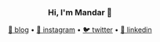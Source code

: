 <h3 align="center"> Hi, I'm Mandar 👋</h3>
<p align="center">
  <a href="https://mandargogate.com">🔭 blog</a> •
  <a href="https://www.instagram.com/mandargogate/">📸 instagram</a> •
  <a href="https://twitter.com/mandar_gogate">🐦 twitter</a> •
  <a href="https://www.linkedin.com/in/mandargogate/">🔗 linkedin</a>
</p>
<!--
**MandarGogate/MandarGogate** is a ✨ _special_ ✨ repository because its `README.md` (this file) appears on your GitHub profile.

Here are some ideas to get you started:

- 🔭 I’m currently working on ...
- 🌱 I’m currently learning ...
- 👯 I’m looking to collaborate on ...
- 🤔 I’m looking for help with ...
- 💬 Ask me about ...
- 📫 How to reach me: ...
- 😄 Pronouns: ...
- ⚡ Fun fact: ...
-->
